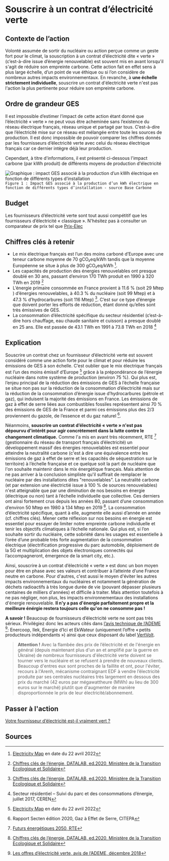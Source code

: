 # Souscrire à un contrat d’électricité verte 

## Contexte de l’action

Volonté assumée de sortir du nucléaire ou action perçue comme un geste fort pour le climat, la souscription à un contrat d’électricité dite « verte » 
(c’est-à-dire issue d’énergie renouvelable) est souvent mis en avant lorsqu'il s'agit de réduire son empreinte carbone. Cette action fait en effet sens à 
plus large échelle, d’un point de vue éthique ou si l’on considère de nombreux autres impacts environnementaux. En revanche, à **une échelle strictement 
individuelle**, souscrire un contrat d'électricité verte n'est pas l'action la plus pertinente pour réduire son empreinte carbone.

## Ordre de grandeur GES

Il est impossible d’estimer l’impact de cette action étant donné que l’électricité « verte » ne peut vous être acheminée sans l’existence du réseau électrique
français, réseau unique et partagé par tous. C’est-à-dire que l’électricité mise sur ce réseau est mélangée entre toute les sources de production. Il est donc
impossible de pouvoir comparer les chiffres donnés par les fournisseurs d’électricité verte avec celui du réseau électrique français car ce dernier intègre 
déjà leur production.

Cependant, à titre d'informations, il est présenté ci-dessous l'impact carbone (par kWh produit) de différents moyens de production d'électricité

![Graphique : impact GES associé à la production d’un kWh électrique en fonction de différents types d’installation](https://ecolab-data.netlify.app/images/Impact_GES_production_élec.PNG)
`Figure 1 : Impact GES associé à la production d’un kWh électrique en fonction de différents types d’installation - source Base Carbone`

## Budget

Les fournisseurs d’électricité verte sont tout aussi compétitif que les fournisseurs d’électricité « classique ». N'hésitez pas à consulter un comparateur
de prix tel que [Prix-Elec](https://prix-elec.com/)

## Chiffres clés à retenir

- Le mix électrique français est l’un des moins carboné d’Europe avec une teneur carbone moyenne de 70 gCO₂eq/kWh tandis que la moyenne Européenne se situe
à plus de 300 gCO₂eq/kWh [^1].
-	Les capacités de production des énergies renouvelables ont presque doublé en 30 ans, passant d’environ 170 TWh produit en 1990 à 320 TWh en 2019 [^2]
-	L’énergie primaire consommée en France provient à 11.6 % (soit 29 Mtep ) d’énergies renouvelables, à 40.3 % du nucléaire (soit 99 Mtep) et à 47.3 % 
d’hydrocarbures (soit 116 Mtep) [^2]. C’est sur ce type d’énergie que doivent porter les efforts de réduction, étant donné qu’elles sont très émissives de
GES. 
-	La consommation d’électricité spécifique du secteur résidentiel (c’est-à-dire hors chauffage, eau chaude sanitaire et cuisson) a presque doublé en 25 ans.
Elle est passée de 43.1 TWh en 1991 à 73.8 TWh en 2018 [^3]

## Explication

Souscrire un contrat chez un fournisseur d’électricité verte est souvent considéré comme une action forte pour le climat et pour réduire les émissions de 
GES à son échelle. C’est oublier que le mix électrique français est l’un des moins émissif d’Europe [^1] grâce à la prépondérance de l’énergie nucléaire
dans notre système de production (environ 75 %). Qui plus est, l’enjeu principal de la réduction des émissions de GES à l’échelle française se situe non 
pas sur la réduction de la consommation d’électricité mais sur la réduction de la consommation d’énergie issue d’hydrocarbures (pétrole et gaz), qui 
induisent la majorité des émissions en France. Les émissions de gaz à effet de serre liées aux combustibles fossiles représentent ainsi 70 % des émissions
de GES de la France et parmi ces émissions plus des 2/3 proviennent du gazole, de l’essence et du gaz naturel [^4].

Néanmoins, **souscrire un contrat d’électricité « verte » n'est pas dépourvu d'intérêt pour agir concrètement dans la lutte contre le changement climatique.** 
Comme l'a mis en avant très récemment, RTE [^5] (gestionnaire du réseau de transport français d’électricité) un développement massif des énergies renouvelables
est essentiel pour atteindre la neutralité carbone (c'est à dire une équivalence entre les émissions de gaz à effet de serre et les capacités de 
séquestration sur le territoire) à l’échelle française et ce quelque soit la part de nucléaire que l'on souhaite maintenir dans le mix énergétique français.
Mais attention de ne pas arriver à la conclusion simpliste qu'il suffirait de remplacer le nucléaire par des installations dites "renouvelables". La 
neutralité carbone (et par extension une électrictié issue à 100 % de sources renouvelables) n'est atteignable que par une diminution de nos besoins en 
énergie (électrique ou non) tant à l’échelle individuelle que collective. Ces derniers ont ainsi fortement crus depuis les années 80, passant d’une 
consommation d’environ 50 Mtep en 1980 à 134 Mtep en 2019 [^2]. La consommation d’électricité spécifique, quant à elle, augmente elle aussi d’année en année
(cf. chiffres clés). Mener cette réflexion sur nos besoins en énergie est essentiel pour essayer de limiter notre empreinte carbone individuelle et
tenir les objectifs climatiques à l’échelle nationale. Qui plus est, si l’on souhaite sortir du nucléaire, cette sobriété dans les usages est essentielle à 
l’orée d’une probable très forte augmentation de la consommation électrique (électrification progressive du parc automobile, déploiement de la 5G et 
multiplication des objets électroniques connectés qui l’accompagneront, émergence de la smart city, etc.). 

Ainsi, souscrire à un contrat d’électricité « verte » est donc un bon moyen pour être en phase avec ses valeurs et contribuer à l’atteinte d’une France neutre en carbone. Pour d'autres, c'est aussi le moyen d'éviter les autres impacts environnementaux du nucléaires et notamment la génération de déchets radioactifs à très longue durée de vie (pouvant dépasser plusieurs centaines de milliers d'années) et difficile à traiter. Mais attention toutefois à ne pas négliger, non plus, les impacts environnementaux des installations d'énergie renouvelable. **Il n'y a pas d'énergie parfaitement propre et la meilleure énérgie restera toujours celle qu'on ne consomme pas !**

**A savoir !** Beaucoup de fournisseurs d’électricité verte ne sont pas très sérieux. Privilégiez donc les acteurs cités dans [l’avis technique de l’ADEME](https://presse.ademe.fr/wp-content/uploads/2018/12/Avis-de-lademe_Offres_Vertes_Decembre2018.pdf) [^6]: Enercoop, Ilek, Energie d’Ici et EkWateur (uniquement l’offre « petits producteurs indépendants ») ainsi que ceux disposant du label [VertVolt](https://agirpourlatransition.ademe.fr/particuliers/vertvolt).

> **Attention !** Avec la flambée des prix de l’électricité et de l'énergie en général (depuis maintenant plus d'un an et amplifié par la guerre en Ukraine) de nombreux fournisseurs d'électricité verte doivent se tourner vers le nucléaire et se refusent à prendre de nouveaux clients. Beaucoup d'entres eux sont proches de la faillite et ont, pour l'éviter, recours à l'Arenh, mécanisme contraignant EDF à vendre l’électricité produite par ses centrales nucléaires très largement en dessous des prix du marché (42 euros par mégawattheure (MWh) au lieu de 300 euros sur le marché) plutôt que d'augmenter de manière disproportionnée le prix de leur électricité/abonnement.

## Passer à l'action

[Votre fournisseur d’électricité est-il vraiment vert ?](https://www.guide-electricite-verte.fr/)

## Sources

[^1]: [Electricity Map](https://www.electricitymap.org/map) en date du 22 avril 2022
[^2]: [Chiffres clés de l’énergie, DATALAB, ed.2020, Ministère de la Transition Ecologique et Solidaire](https://www.statistiques.developpement-durable.gouv.fr/sites/default/files/2020-11/datalab_70_chiffres_cles_energie_edition_2020_septembre2020_1.pdf)
[^3]: Secteur résidentiel – Suivi du parc et des consommations d’énergie, juillet 2017, CEREN
[^4]: Rapport Secten édition 2020, Gaz à Effet de Serre, CITEPA
[^5]: [Futurs énergétiques 2050, RTE](https://assets.rte-france.com/prod/public/2021-12/Futurs-Energetiques-2050-principaux-resultats.pdf)
[^6]: [Les offres d’électricité verte, avis de l’ADEME, décembre 2018](https://presse.ademe.fr/wp-content/uploads/2018/12/Avis-de-lademe_Offres_Vertes_Decembre2018.pdf)
